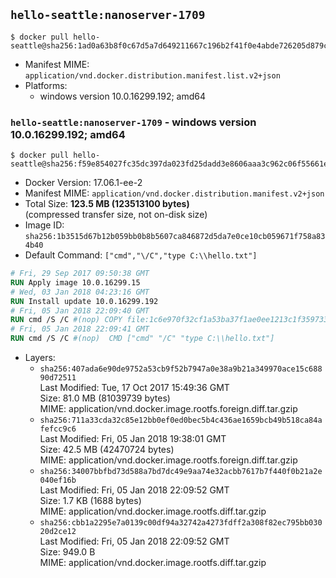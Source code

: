 ## `hello-seattle:nanoserver-1709`

```console
$ docker pull hello-seattle@sha256:1ad0a63b8f0c67d5a7d649211667c196b2f41f0e4abde726205d879c6239838e
```

-	Manifest MIME: `application/vnd.docker.distribution.manifest.list.v2+json`
-	Platforms:
	-	windows version 10.0.16299.192; amd64

### `hello-seattle:nanoserver-1709` - windows version 10.0.16299.192; amd64

```console
$ docker pull hello-seattle@sha256:f59e854027fc35dc397da023fd25dadd3e8606aaa3c962c06f55661e9c5dbc17
```

-	Docker Version: 17.06.1-ee-2
-	Manifest MIME: `application/vnd.docker.distribution.manifest.v2+json`
-	Total Size: **123.5 MB (123513100 bytes)**  
	(compressed transfer size, not on-disk size)
-	Image ID: `sha256:1b3515d67b12b059bb0b8b5607ca846872d5da7e0ce10cb059671f758a834b40`
-	Default Command: `["cmd","\/C","type C:\\hello.txt"]`

```dockerfile
# Fri, 29 Sep 2017 09:50:38 GMT
RUN Apply image 10.0.16299.15
# Wed, 03 Jan 2018 04:23:16 GMT
RUN Install update 10.0.16299.192
# Fri, 05 Jan 2018 22:09:40 GMT
RUN cmd /S /C #(nop) COPY file:1c6e970f32cf1a53ba37f1ae0ee1213c1f35973358a1303a5e33cea7d27a0871 in C: 
# Fri, 05 Jan 2018 22:09:41 GMT
RUN cmd /S /C #(nop)  CMD ["cmd" "/C" "type C:\\hello.txt"]
```

-	Layers:
	-	`sha256:407ada6e90de9752a53cb9f52b7947a0e38a9b21a349970ace15c68890d72511`  
		Last Modified: Tue, 17 Oct 2017 15:49:36 GMT  
		Size: 81.0 MB (81039739 bytes)  
		MIME: application/vnd.docker.image.rootfs.foreign.diff.tar.gzip
	-	`sha256:711a33cda32c85e12bb0ef0ed0bec5b4c436ae1659bcb49b518ca84afefcc9c6`  
		Last Modified: Fri, 05 Jan 2018 19:38:01 GMT  
		Size: 42.5 MB (42470724 bytes)  
		MIME: application/vnd.docker.image.rootfs.foreign.diff.tar.gzip
	-	`sha256:34007bbfbd73d588a7bd7dc49e9aa74e32acbb7617b7f440f0b21a2e040ef16b`  
		Last Modified: Fri, 05 Jan 2018 22:09:52 GMT  
		Size: 1.7 KB (1688 bytes)  
		MIME: application/vnd.docker.image.rootfs.diff.tar.gzip
	-	`sha256:cbb1a2295e7a0139c00df94a32742a4273fdff2a308f82ec795bb03020d2ce12`  
		Last Modified: Fri, 05 Jan 2018 22:09:52 GMT  
		Size: 949.0 B  
		MIME: application/vnd.docker.image.rootfs.diff.tar.gzip

